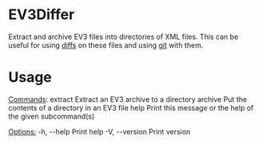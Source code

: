 # EV3Differ
Extract and archive EV3 files into directories of XML files.
This can be useful for using [diffs](https://www.wikipedia.org/wiki/Diff) on these files and using [git](https://git-scm.com) with them.

# Usage
<ins>Commands</ins>:
  extract  Extract an EV3 archive to a directory
  archive  Put the contents of a directory in an EV3 file
  help     Print this message or the help of the given subcommand(s)

<ins>Options:</ins>
  -h, --help     Print help
  -V, --version  Print version
